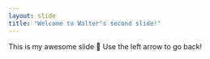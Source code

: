 ```yaml
---
layout: slide
title: "Welcome to Walter's second slide!"
---
```

This is my awesome slide :tada:
Use the left arrow to go back!
